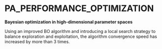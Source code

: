 # PA_PERFORMANCE_OPTIMIZATION
**Bayesian optimization in high-dimensional parameter spaces**

Using an improved BO algorithm and introducing a local search strategy to balance exploration and exploitation, the algorithm convergence speed has increased by more than 3 times.
